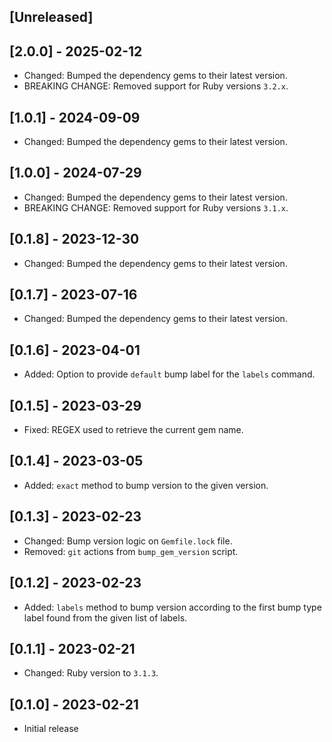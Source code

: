 ## [Unreleased]

## [2.0.0] - 2025-02-12

- Changed: Bumped the dependency gems to their latest version.
- BREAKING CHANGE: Removed support for Ruby versions `3.2.x`.

## [1.0.1] - 2024-09-09

- Changed: Bumped the dependency gems to their latest version.

## [1.0.0] - 2024-07-29

- Changed: Bumped the dependency gems to their latest version.
- BREAKING CHANGE: Removed support for Ruby versions `3.1.x`.

## [0.1.8] - 2023-12-30

- Changed: Bumped the dependency gems to their latest version.

## [0.1.7] - 2023-07-16

- Changed: Bumped the dependency gems to their latest version.

## [0.1.6] - 2023-04-01

- Added: Option to provide `default` bump label for the `labels` command.

## [0.1.5] - 2023-03-29

- Fixed: REGEX used to retrieve the current gem name.

## [0.1.4] - 2023-03-05

- Added: `exact` method to bump version to the given version.

## [0.1.3] - 2023-02-23

- Changed: Bump version logic on `Gemfile.lock` file.
- Removed: `git` actions from `bump_gem_version` script.

## [0.1.2] - 2023-02-23

- Added: `labels` method to bump version according to the first bump type label found from the given list of labels.

## [0.1.1] - 2023-02-21

- Changed: Ruby version to `3.1.3`.

## [0.1.0] - 2023-02-21

- Initial release
